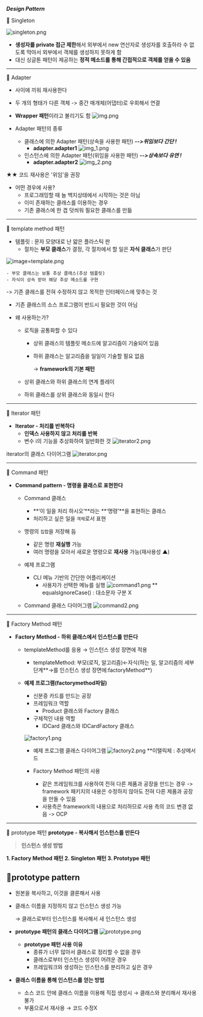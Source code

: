 
***Design Pattern***

🐹 Singleton


![singleton.png](singleton.png)
- **생성자를 private 접근 제한**해서 외부에서 new 연산자로 생성자를 호출하라 수 없도록 막아서 외부에서 객체를 생성하지 못하게 함
- 대신 싱글톤 패턴이 제공하는 **정적 메소드를 통해 간접적으로 객체를 얻을 수 있음**


---
🐹 Adapter
- 사이에 끼워 재사용한다
- 두 개의 형태가 다른 객체 
-> 중간 매개체(어댑터)로 우회해서 연결 

- **Wrapper 패턴**이라고 불리기도 함
  ![img.png](img.png)

- Adapter 패턴의 종류
  - 클래스에 의한 Adapter 패턴(상속을 사용한 패턴)  ***-->위임보다 간단 !***
    - **adapter.adapter1**
    ![img_1.png](img_1.png)
  - 인스턴스에 의한 Adapter 패턴(위임을 사용한 패턴) ***-->상속보다 유연 !***
    - **adapter.adapter2**
    ![img_2.png](img_2.png)

★★ 코드 재사용은 '위임'을 권장 


- 어떤 경우에 사용?
  - 프로그래밍할 때 늘 백지상태에서 시작하는 것은 아님
  - 이미 존재하는 클래스를 이용하는 경우
  - 기존 클래스에 한 겹 덧씌워 필요한 클래스를 만듦
 

-----
🐹 template method 패턴 

- 템플릿 : 문자 모양대로 난 얇은 플라스틱 판
  - 절차는 **부모 클래스**가 결정, 각 절차에서 할 일은 **자식 클래스**가 판단
    
![image=template.png](image=template.png)


    - 부모 클래스는 보통 추상 클래스(추상 템플릿)
    - 자식이 상속 받아 해당 추상 메소드를 구현

-> 기존 클래스를 전혀 수정하지 않고 목적한 인터페이스에 맞추는 것
  - 기존 클래스의 소스 프로그램이 반드시 필요한 것이 아님

  - 왜 사용하는가?
      - 로직을 공통화할 수 있다
          - 상위 클래스의 템플릿 메소드에 알고리즘이 기술되어 있음
          - 하위 클래스는 알고리즘을 일일이 기술할 필요 없음
       
            -> **framework의 기본 패턴**

      - 상위 클래스와 하위 클래스의 연계 플레이
      - 하위 클래스를 상위 클래스와 동일시 한다
   

---
🐹 Iterator 패턴

- **Iterator - 처리를 반복하다**
    - **인덱스 사용하지 않고 처리를 반복**
    - 변수 i의 기능을 추상화하여 일반화한 것
![iterator2.png](iterator2.png)

iterator의 클래스 다이어그램
![iterator.png](iterator.png)


---
🐹 Command 패턴

- **Command pattern - 명령을 클래스로 표현한다**
    - Command 클래스
        - **‘이 일을 처리 하시오’**라는 **‘명령’**을 표현하는 클래스
        - 처리하고 싶은 일을 `객체`로서 표현
    - 명령의 `집합`을 저장해 둠
        - 같은 명령 **재실행** 가능
        - 여러 명령을 모아서 새로운 명령으로 **재사용** 가능(재사용성 ▲)
    - 예제 프로그램
        - CLI 메뉴 기반의 간단한 어플리케이션
            - 사용자가 선택한 메뉴를 실행
              ![command1.png](command1.png)
              ** equalsIgnoreCase() : 대소문자 구분 X

    - Command 클래스 다이어그램
      ![command2.png](command2.png)

---
🐹 Factory Method 패턴
- **Factory Method - 하위 클래스에서 인스턴스를 만든다**
    - templateMethod를 응용 → 인스턴스 생성 장면에 적용
        - templateMethod: 부모(로직, 알고리즘)←자식(하는 일, 알고리즘의 세부 단계**→를 인스턴스 생성 장면에:factoryMethod**)
    - **예제 프로그램(factorymethod파일)**
        - 신분증 카드를 만드는 공장
        - 프레임워크 역할
            - Product 클래스와 Factory 클래스
        - 구체적인 내용 역할
            - IDCard 클래스와 IDCardFactory 클래스
         
              
         ![factory1.png](factory1.png)
      - 예제 프로그램 클래스 다이어그램
              ![factory2.png](factory2.png)
        **이탤릭체 : 추상메서드

      - Factory Method 패턴의 사용
          - 같은 프레임워크를 사용하여 전혀 다른 제품과 공장을 만드는 경우
            -> framework 패키지의 내용은 수정하지 않아도 전혀 다른 제품과 공장을 만들 수 있음
        - 사용측은 framework의 내용으로 처리하므로 사용 측의 코드 변경 없음
            -> OCP

--- 
🐹 prototype 패턴
**prototype - 복사해서 인스턴스를 만든다**

> **인스턴스 생성 방법**

**1. Factory Method 패턴
2. Singleton 패턴
3. Prototype 패턴**
> 

## 🧡prototype pattern

- 원본을 복사하고, 이것을 클론해서 사용
- 클래스 이름을 지정하지 않고 인스턴스 생성 가능
    
    → 클래스로부터 인스턴스를 복사해서 새 인스턴스 생성
    

- **prototype 패턴의 클래스 다이어그램**
![prototype.png](prototype.png)
  - **prototype 패턴 사용 이유**
    - 종류가 너무 많아서 클래스로 정리할 수 없을 경우
    - 클래스로부터 인스턴스 생성이 어려운 경우
    - 프레임워크와 생성하는 인스턴스를 분리하고 싶은 경우

- **클래스 이름을 통해 인스턴스를 얻는 방법**
    - 소스 코드 안에 클래스 이름을 이용해 직접 생성시 → 클래스와 분리해서 재사용 불가
    - 부품으로서 재사용 → 코드 수정X

